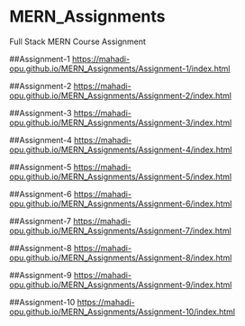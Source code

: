 # MERN_Assignments
Full Stack MERN Course Assignment 


##Assignment-1
https://mahadi-opu.github.io/MERN_Assignments/Assignment-1/index.html

##Assignment-2
https://mahadi-opu.github.io/MERN_Assignments/Assignment-2/index.html

##Assignment-3
https://mahadi-opu.github.io/MERN_Assignments/Assignment-3/index.html

##Assignment-4
https://mahadi-opu.github.io/MERN_Assignments/Assignment-4/index.html

##Assignment-5
https://mahadi-opu.github.io/MERN_Assignments/Assignment-5/index.html

##Assignment-6
https://mahadi-opu.github.io/MERN_Assignments/Assignment-6/index.html

##Assignment-7
https://mahadi-opu.github.io/MERN_Assignments/Assignment-7/index.html

##Assignment-8
https://mahadi-opu.github.io/MERN_Assignments/Assignment-8/index.html

##Assignment-9
https://mahadi-opu.github.io/MERN_Assignments/Assignment-9/index.html

##Assignment-10
https://mahadi-opu.github.io/MERN_Assignments/Assignment-10/index.html